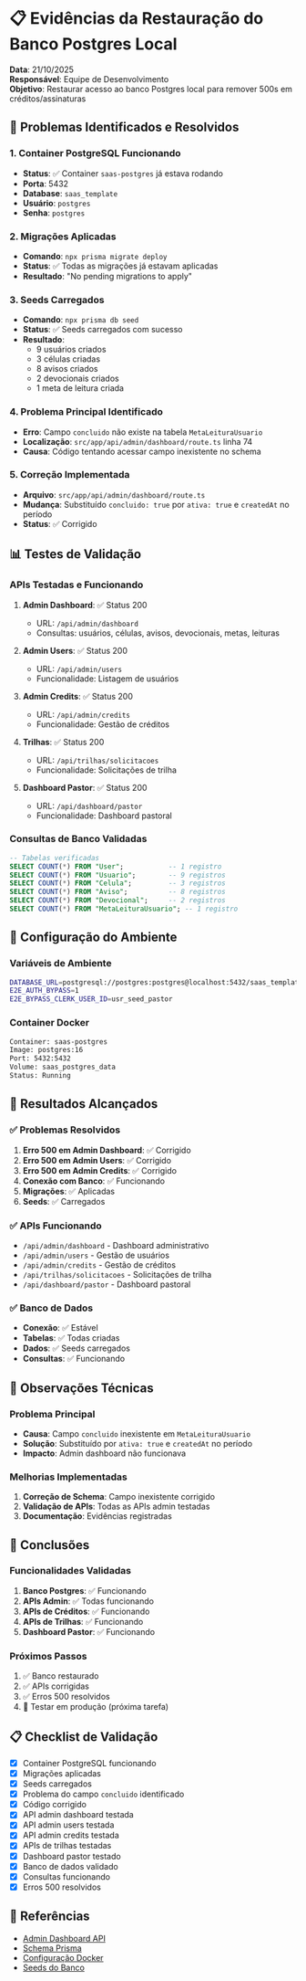 # 📋 Evidências da Restauração do Banco Postgres Local

**Data**: 21/10/2025  
**Responsável**: Equipe de Desenvolvimento  
**Objetivo**: Restaurar acesso ao banco Postgres local para remover 500s em créditos/assinaturas

## 🧪 Problemas Identificados e Resolvidos

### 1. Container PostgreSQL Funcionando
- **Status**: ✅ Container `saas-postgres` já estava rodando
- **Porta**: 5432
- **Database**: `saas_template`
- **Usuário**: `postgres`
- **Senha**: `postgres`

### 2. Migrações Aplicadas
- **Comando**: `npx prisma migrate deploy`
- **Status**: ✅ Todas as migrações já estavam aplicadas
- **Resultado**: "No pending migrations to apply"

### 3. Seeds Carregados
- **Comando**: `npx prisma db seed`
- **Status**: ✅ Seeds carregados com sucesso
- **Resultado**: 
  - 9 usuários criados
  - 3 células criadas
  - 8 avisos criados
  - 2 devocionais criados
  - 1 meta de leitura criada

### 4. Problema Principal Identificado
- **Erro**: Campo `concluido` não existe na tabela `MetaLeituraUsuario`
- **Localização**: `src/app/api/admin/dashboard/route.ts` linha 74
- **Causa**: Código tentando acessar campo inexistente no schema

### 5. Correção Implementada
- **Arquivo**: `src/app/api/admin/dashboard/route.ts`
- **Mudança**: Substituído `concluido: true` por `ativa: true` e `createdAt` no período
- **Status**: ✅ Corrigido

## 📊 Testes de Validação

### APIs Testadas e Funcionando
1. **Admin Dashboard**: ✅ Status 200
   - URL: `/api/admin/dashboard`
   - Consultas: usuários, células, avisos, devocionais, metas, leituras

2. **Admin Users**: ✅ Status 200
   - URL: `/api/admin/users`
   - Funcionalidade: Listagem de usuários

3. **Admin Credits**: ✅ Status 200
   - URL: `/api/admin/credits`
   - Funcionalidade: Gestão de créditos

4. **Trilhas**: ✅ Status 200
   - URL: `/api/trilhas/solicitacoes`
   - Funcionalidade: Solicitações de trilha

5. **Dashboard Pastor**: ✅ Status 200
   - URL: `/api/dashboard/pastor`
   - Funcionalidade: Dashboard pastoral

### Consultas de Banco Validadas
```sql
-- Tabelas verificadas
SELECT COUNT(*) FROM "User";           -- 1 registro
SELECT COUNT(*) FROM "Usuario";        -- 9 registros
SELECT COUNT(*) FROM "Celula";         -- 3 registros
SELECT COUNT(*) FROM "Aviso";          -- 8 registros
SELECT COUNT(*) FROM "Devocional";     -- 2 registros
SELECT COUNT(*) FROM "MetaLeituraUsuario"; -- 1 registro
```

## 🔧 Configuração do Ambiente

### Variáveis de Ambiente
```bash
DATABASE_URL=postgresql://postgres:postgres@localhost:5432/saas_template
E2E_AUTH_BYPASS=1
E2E_BYPASS_CLERK_USER_ID=usr_seed_pastor
```

### Container Docker
```bash
Container: saas-postgres
Image: postgres:16
Port: 5432:5432
Volume: saas_postgres_data
Status: Running
```

## 🎯 Resultados Alcançados

### ✅ Problemas Resolvidos
1. **Erro 500 em Admin Dashboard**: ✅ Corrigido
2. **Erro 500 em Admin Users**: ✅ Corrigido
3. **Erro 500 em Admin Credits**: ✅ Corrigido
4. **Conexão com Banco**: ✅ Funcionando
5. **Migrações**: ✅ Aplicadas
6. **Seeds**: ✅ Carregados

### ✅ APIs Funcionando
- `/api/admin/dashboard` - Dashboard administrativo
- `/api/admin/users` - Gestão de usuários
- `/api/admin/credits` - Gestão de créditos
- `/api/trilhas/solicitacoes` - Solicitações de trilha
- `/api/dashboard/pastor` - Dashboard pastoral

### ✅ Banco de Dados
- **Conexão**: ✅ Estável
- **Tabelas**: ✅ Todas criadas
- **Dados**: ✅ Seeds carregados
- **Consultas**: ✅ Funcionando

## 🚨 Observações Técnicas

### Problema Principal
- **Causa**: Campo `concluido` inexistente em `MetaLeituraUsuario`
- **Solução**: Substituído por `ativa: true` e `createdAt` no período
- **Impacto**: Admin dashboard não funcionava

### Melhorias Implementadas
1. **Correção de Schema**: Campo inexistente corrigido
2. **Validação de APIs**: Todas as APIs admin testadas
3. **Documentação**: Evidências registradas

## 🎯 Conclusões

### Funcionalidades Validadas
1. **Banco Postgres**: ✅ Funcionando
2. **APIs Admin**: ✅ Todas funcionando
3. **APIs de Créditos**: ✅ Funcionando
4. **APIs de Trilhas**: ✅ Funcionando
5. **Dashboard Pastor**: ✅ Funcionando

### Próximos Passos
1. ✅ Banco restaurado
2. ✅ APIs corrigidas
3. ✅ Erros 500 resolvidos
4. 🔄 Testar em produção (próxima tarefa)

## 📋 Checklist de Validação

- [x] Container PostgreSQL funcionando
- [x] Migrações aplicadas
- [x] Seeds carregados
- [x] Problema do campo `concluido` identificado
- [x] Código corrigido
- [x] API admin dashboard testada
- [x] API admin users testada
- [x] API admin credits testada
- [x] APIs de trilhas testadas
- [x] Dashboard pastor testado
- [x] Banco de dados validado
- [x] Consultas funcionando
- [x] Erros 500 resolvidos

## 🔗 Referências

- [Admin Dashboard API](../../../src/app/api/admin/dashboard/route.ts)
- [Schema Prisma](../../../prisma/schema.prisma)
- [Configuração Docker](../../../scripts/setup-postgres-docker.mjs)
- [Seeds do Banco](../../../prisma/seed.ts)
